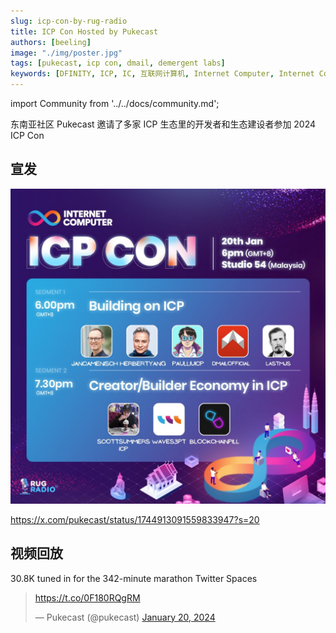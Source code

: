 ```yaml
---
slug: icp-con-by-rug-radio
title: ICP Con Hosted by Pukecast
authors: [beeling]
image: "./img/poster.jpg"
tags: [pukecast, icp con, dmail, demergent labs]
keywords: [DFINITY, ICP, IC, 互联网计算机, Internet Computer, Internet Computer Protocol, Web3, Crypto, Blockchain, 区块链, 加密货币, DApp, 去中心化, 去中心化应用, developer, Rug Radio, Pukecast, Paul Liu, Dmail]
---
```


import Community from '../../docs/community.md';

东南亚社区 Pukecast 邀请了多家 ICP 生态里的开发者和生态建设者参加 2024 ICP Con

<!--truncate-->

## 宣发

![poster](./img/poster.jpg)

https://x.com/pukecast/status/1744913091559833947?s=20

## 视频回放

30.8K tuned in for the 342-minute marathon Twitter Spaces

<blockquote class="twitter-tweet" data-media-max-width="560"><p lang="zxx" dir="ltr"><a href="https://t.co/0F180RQgRM">https://t.co/0F180RQgRM</a></p>&mdash; Pukecast (@pukecast) <a href="https://twitter.com/pukecast/status/1748646902650863910?ref_src=twsrc%5Etfw">January 20, 2024</a></blockquote> <script async src="https://platform.twitter.com/widgets.js" charset="utf-8"></script>


<Community />